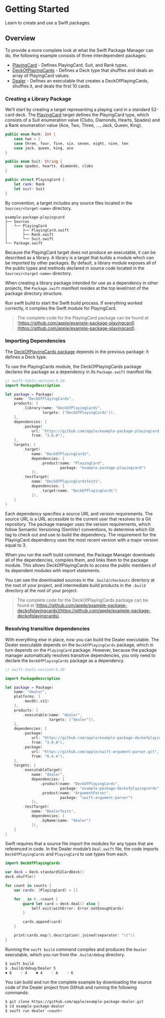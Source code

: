 # Getting Started

Learn to create and use a Swift packages.

## Overview

To provide a more complete look at what the Swift Package Manager can do, the following example consists of three interdependent packages:

- [PlayingCard](https://github.com/apple/example-package-playingcard) - Defines PlayingCard, Suit, and Rank types.
- [DeckOfPlayingCards](https://github.com/apple/example-package-deckofplayingcards) - Defines a Deck type that shuffles and deals an array of PlayingCard values.
- [Dealer](https://github.com/apple/example-package-dealer) - Defines an executable that creates a DeckOfPlayingCards, shuffles it, and deals the first 10 cards.

### Creating a Library Package

We’ll start by creating a target representing a playing card in a standard 52-card deck. 
The [PlayingCard](https://github.com/apple/example-package-playingcard) target defines the PlayingCard type, which consists of a Suit enumeration value (Clubs, Diamonds, Hearts, Spades) and a Rank enumeration value (Ace, Two, Three, …, Jack, Queen, King).

```swift
public enum Rank: Int {
    case two = 2
    case three, four, five, six, seven, eight, nine, ten
    case jack, queen, king, ace
}

public enum Suit: String {
    case spades, hearts, diamonds, clubs
}

public struct PlayingCard {
    let rank: Rank
    let suit: Suit
}
```

By convention, a target includes any source files located in the `Sources/<target-name>` directory.

```
example-package-playingcard
├── Sources
│   └── PlayingCard
│       ├── PlayingCard.swift
│       ├── Rank.swift
│       └── Suit.swift
└── Package.swift
```

Because the PlayingCard target does not produce an executable, it can be described as a library.
A library is a target that builds a module which can be imported by other packages.
By default, a library module exposes all of the public types and methods declared in source code located in the `Sources/<target-name>` directory.

When creating a library package intended for use as a dependency in other projects, the `Package.swift` manifest resides at the top level/root of the package directory structure.

Run swift build to start the Swift build process. 
If everything worked correctly, it compiles the Swift module for PlayingCard.

> The complete code for the PlayingCard package can be found at [https://github.com/apple/example-package-playingcard](https://github.com/apple/example-package-playingcard).

### Importing Dependencies

The [DeckOfPlayingCards package](https://github.com/apple/example-package-playingcard.git) depends in the previous package: It defines a Deck type.

To use the PlayingCards module, the DeckOfPlayingCards package declares the package as a dependency in its `Package.swift` manifest file.

```swift
// swift-tools-version:5.10
import PackageDescription

let package = Package(
    name: "DeckOfPlayingCards",
    products: [
        .library(name: "DeckOfPlayingCards",
                 targets: ["DeckOfPlayingCards"]),
    ],
    dependencies: [
        .package(
            url: "https://github.com/apple/example-package-playingcard.git",
            from: "3.0.0"),
    ],
    targets: [
        .target(
            name: "DeckOfPlayingCards",
            dependencies: [
                .product(name: "PlayingCard",
                         package: "example-package-playingcard")
            ]),
        .testTarget(
            name: "DeckOfPlayingCardsTests",
            dependencies: [
                .target(name: "DeckOfPlayingCards")
            ]),
    ]
)
```

Each dependency specifies a source URL and version requirements.
The source URL is a URL accessible to the current user that resolves to a Git repository.
The package manager uses the version requirements, which follow Semantic Versioning (SemVer) conventions, to determine which Git tag to check out and use to build the dependency.
The requirement for the PlayingCard dependency uses the most recent version with a major version equal to 3.

When you run the swift build command, the Package Manager downloads all of the dependencies, compiles them, and links them to the package module.
This allows DeckOfPlayingCards to access the public members of its dependent modules with import statements.

You can see the downloaded sources in the `.build/checkouts` directory at the root of your project, and intermediate build products in the `.build` directory at the root of your project.

> The complete code for the DeckOfPlayingCards package can be found at [https://github.com/apple/example-package-deckofplayingcards](https://github.com/apple/example-package-deckofplayingcards).

### Resolving transitive dependencies

With everything else in place, now you can build the Dealer executable. 
The Dealer executable depends on the `DeckOfPlayingCards` package, which in turn depends on the `PlayingCard` package.
However, because the package manager automatically resolves transitive dependencies, you only need to declare the `DeckOfPlayingCards` package as a dependency.

```swift
// swift-tools-version:5.10

import PackageDescription

let package = Package(
    name: "dealer",
    platforms: [
        .macOS(.v11)
    ],
    products: [
        .executable(name: "dealer",
                    targets: ["dealer"]),
    ],
    dependencies: [
        .package(
            url: "https://github.com/apple/example-package-deckofplayingcards.git",
            from: "3.0.0"),
        .package(
            url: "https://github.com/apple/swift-argument-parser.git",
            from: "0.4.4"),
    ],
    targets: [
        .executableTarget(
            name: "dealer",
            dependencies: [
                .product(name: "DeckOfPlayingCards",
                         package: "example-package-deckofplayingcards"),
                .product(name: "ArgumentParser",
                         package: "swift-argument-parser")
            ]),
        .testTarget(
            name: "DealerTests",
            dependencies: [
                .byName(name: "dealer")
            ]),
    ]
)

```

Swift requires that a source file import the modules for any types that are referenced in code.
In the Dealer module’s `Deal.swift` file, the code imports `DeckOfPlayingCards` and `PlayingCard` to use types from each.

```swift
import DeckOfPlayingCards

var deck = Deck.standard52CardDeck()
deck.shuffle()

for count in counts {
    var cards: [PlayingCard] = []

    for _ in 0..<count {
        guard let card = deck.deal() else {
            Self.exit(withError: Error.notEnoughCards)
        }

        cards.append(card)
    }

    print(cards.map(\.description).joined(separator: "\t"))
}
```

Running the `swift build` command compiles and produces the `Dealer` executable, which you run from the `.build/debug` directory.

```bash
$ swift build
$ .build/debug/Dealer 5
♠︎ 6    ♡ 4    ♣︎ 4    ♡ A    ♡ K
```

You can build and run the complete example by downloading the source code of the Dealer project from GitHub and running the following commands:

```bash
$ git clone https://github.com/apple/example-package-dealer.git
$ cd example-package-dealer
$ swift run dealer <count>
```

